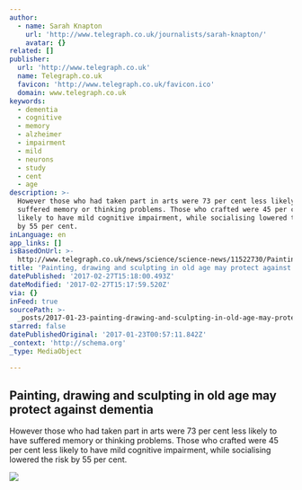 ```yaml
---
author:
  - name: Sarah Knapton
    url: 'http://www.telegraph.co.uk/journalists/sarah-knapton/'
    avatar: {}
related: []
publisher:
  url: 'http://www.telegraph.co.uk'
  name: Telegraph.co.uk
  favicon: 'http://www.telegraph.co.uk/favicon.ico'
  domain: www.telegraph.co.uk
keywords:
  - dementia
  - cognitive
  - memory
  - alzheimer
  - impairment
  - mild
  - neurons
  - study
  - cent
  - age
description: >-
  However those who had taken part in arts were 73 per cent less likely to have
  suffered memory or thinking problems. Those who crafted were 45 per cent less
  likely to have mild cognitive impairment, while socialising lowered the risk
  by 55 per cent.
inLanguage: en
app_links: []
isBasedOnUrl: >-
  http://www.telegraph.co.uk/news/science/science-news/11522730/Painting-drawing-and-sculpting-in-old-age-may-protect-against-dementia.html
title: 'Painting, drawing and sculpting in old age may protect against dementia'
datePublished: '2017-02-27T15:18:00.493Z'
dateModified: '2017-02-27T15:17:59.520Z'
via: {}
inFeed: true
sourcePath: >-
  _posts/2017-01-23-painting-drawing-and-sculpting-in-old-age-may-protect-again.md
starred: false
datePublishedOriginal: '2017-01-23T00:57:11.842Z'
_context: 'http://schema.org'
_type: MediaObject

---
```

<article style=""><h1>Painting, drawing and sculpting in old age may protect against dementia</h1><p>However those who had taken part in arts were 73 per cent less likely to have suffered memory or thinking problems. Those who crafted were 45 per cent less likely to have mild cognitive impairment, while socialising lowered the risk by 55 per cent.</p><img src="http://i.telegraph.co.uk/multimedia/archive/03260/Old_artitsts_1_3260262k.jpg" /></article>
